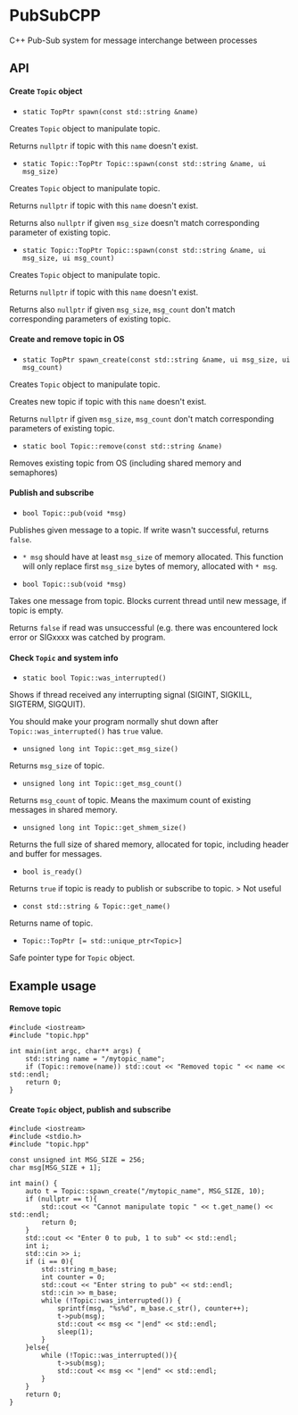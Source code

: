 # PubSubCPP

C++ Pub-Sub system for message interchange between processes


API
-----

#### Create `Topic` object
- `static TopPtr spawn(const std::string &name)`

Creates `Topic` object to manipulate topic.

Returns `nullptr` if topic with this `name` doesn't exist.



- `static Topic::TopPtr Topic::spawn(const std::string &name, ui msg_size)`

Creates `Topic` object to manipulate topic.

Returns `nullptr` if topic with this `name` doesn't exist.

Returns also `nullptr` if given `msg_size` doesn't match corresponding parameter of existing topic.

- `static Topic::TopPtr Topic::spawn(const std::string &name, ui msg_size, ui msg_count)`

Creates `Topic` object to manipulate topic.

Returns `nullptr` if topic with this `name` doesn't exist.

Returns also `nullptr` if given `msg_size`, `msg_count` don't match corresponding parameters of existing topic.


#### Create and remove topic in OS

- `static TopPtr spawn_create(const std::string &name, ui msg_size, ui msg_count)`

Creates `Topic` object to manipulate topic.

Creates new topic if topic with this `name` doesn't exist.

Returns `nullptr` if given `msg_size`, `msg_count` don't match corresponding parameters of existing topic.

- `static bool Topic::remove(const std::string &name)`

Removes existing topic from OS (including shared memory and semaphores)

#### Publish and subscribe
    
- `bool Topic::pub(void *msg)`

Publishes given message to a topic. If write wasn't successful, returns `false`.

- `* msg` should have at least `msg_size` of memory allocated. This function will only replace first `msg_size` bytes of memory, allocated with `* msg`.

- `bool Topic::sub(void *msg)`

Takes one message from topic. Blocks current thread until new message, if topic is empty.

Returns `false` if read was unsuccessful (e.g. there was encountered lock error or SIGxxxx was catched by program.



#### Check `Topic` and system info

- `static bool Topic::was_interrupted()`

Shows if thread received any interrupting signal (SIGINT, SIGKILL, SIGTERM, SIGQUIT).

You should make your program normally shut down after `Topic::was_interrupted()` has `true` value.

- `unsigned long int Topic::get_msg_size()`

Returns `msg_size` of topic.

- `unsigned long int Topic::get_msg_count()`

Returns `msg_count` of topic. Means the maximum count of existing messages in shared memory. 

- `unsigned long int Topic::get_shmem_size()`

Returns the full size of shared memory, allocated for topic, including header and buffer for messages.

- `bool is_ready()`

Returns `true` if topic is ready to publish or subscribe to topic. > Not useful

- `const std::string & Topic::get_name()`

Returns name of topic.

- `Topic::TopPtr [= std::unique_ptr<Topic>]`

Safe pointer type for `Topic` object.


Example usage
-----

#### Remove topic

    #include <iostream>
    #include "topic.hpp"

    int main(int argc, char** args) {
        std::string name = "/mytopic_name";
        if (Topic::remove(name)) std::cout << "Removed topic " << name << std::endl;
        return 0;
    }
    
#### Create `Topic` object, publish and subscribe

    #include <iostream>
    #include <stdio.h>
    #include "topic.hpp"
    
    const unsigned int MSG_SIZE = 256;
    char msg[MSG_SIZE + 1];
    
    int main() {
        auto t = Topic::spawn_create("/mytopic_name", MSG_SIZE, 10);
        if (nullptr == t){
            std::cout << "Cannot manipulate topic " << t.get_name() << std::endl;
            return 0;
        }
        std::cout << "Enter 0 to pub, 1 to sub" << std::endl;
        int i;
        std::cin >> i;
        if (i == 0){
            std::string m_base;
            int counter = 0;
            std::cout << "Enter string to pub" << std::endl;
            std::cin >> m_base;
            while (!Topic::was_interrupted()) {
                sprintf(msg, "%s%d", m_base.c_str(), counter++);
                t->pub(msg);
                std::cout << msg << "|end" << std::endl;
                sleep(1);
            }
        }else{
            while (!Topic::was_interrupted()){
                t->sub(msg);
                std::cout << msg << "|end" << std::endl;
            }
        }
        return 0;
    }